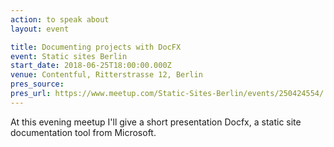 ```yaml
---
action: to speak about
layout: event

title: Documenting projects with DocFX
event: Static sites Berlin
start_date: 2018-06-25T18:00:00.000Z
venue: Contentful, Ritterstrasse 12, Berlin
pres_source:
pres_url: https://www.meetup.com/Static-Sites-Berlin/events/250424554/
---
```


At this evening meetup I'll give a short presentation Docfx, a static site documentation tool from Microsoft.
